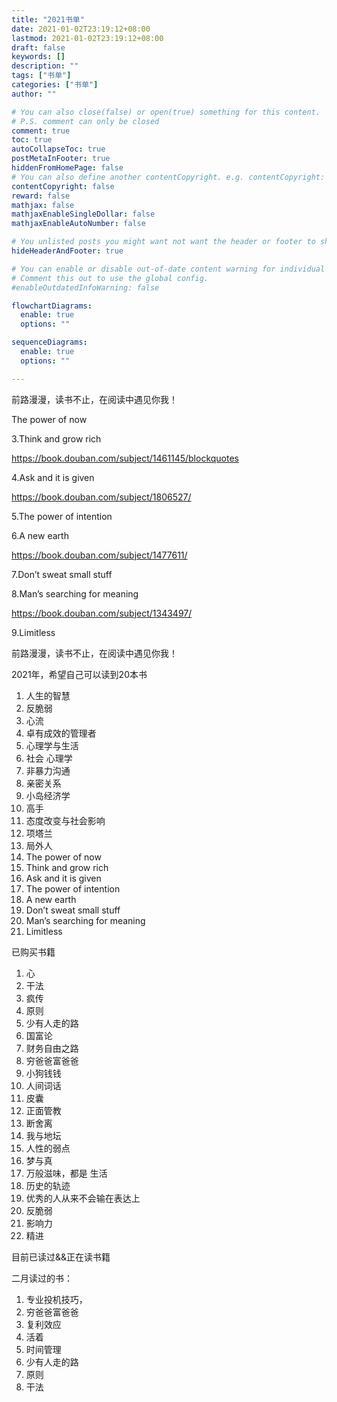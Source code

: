 ```yaml
---
title: "2021书单"
date: 2021-01-02T23:19:12+08:00
lastmod: 2021-01-02T23:19:12+08:00
draft: false
keywords: []
description: ""
tags: ["书单"]
categories: ["书单"]
author: ""

# You can also close(false) or open(true) something for this content.
# P.S. comment can only be closed
comment: true
toc: true
autoCollapseToc: true
postMetaInFooter: true
hiddenFromHomePage: false
# You can also define another contentCopyright. e.g. contentCopyright: "This is another copyright."
contentCopyright: false
reward: false
mathjax: false
mathjaxEnableSingleDollar: false
mathjaxEnableAutoNumber: false

# You unlisted posts you might want not want the header or footer to show
hideHeaderAndFooter: true

# You can enable or disable out-of-date content warning for individual post.
# Comment this out to use the global config.
#enableOutdatedInfoWarning: false

flowchartDiagrams:
  enable: true
  options: ""

sequenceDiagrams: 
  enable: true
  options: ""

---
```


前路漫漫，读书不止，在阅读中遇见你我！

<!--more-->

The power of now 



3.Think and grow rich



https://book.douban.com/subject/1461145/blockquotes

4.Ask and it is given

https://book.douban.com/subject/1806527/

5.The power of intention



6.A new earth

https://book.douban.com/subject/1477611/

7.Don’t sweat small stuff



8.Man’s searching for meaning

https://book.douban.com/subject/1343497/

9.Limitless

前路漫漫，读书不止，在阅读中遇见你我！

2021年，希望自己可以读到20本书

1. 人生的智慧
2. 反脆弱
3. 心流
4. 卓有成效的管理者
5. 心理学与生活
6. 社会 心理学
7. 非暴力沟通
8. 亲密关系
9. 小岛经济学
10. 高手
11. 态度改变与社会影响
12. 项塔兰
13. 局外人
14. The power of now 
15. Think and grow rich
16. Ask and it is given
17. The power of intention
18. A new earth
19. Don’t sweat small stuff
20. Man’s searching for meaning
21. Limitless



已购买书籍

1. 心
2. 干法
3. 疯传
4. 原则
5. 少有人走的路
6. 国富论
7. 财务自由之路
8. 穷爸爸富爸爸
9. 小狗钱钱
10. 人间词话
11. 皮囊
12. 正面管教
13. 断舍离
14. 我与地坛
15. 人性的弱点
16. 梦与真
17. 万般滋味，都是 生活
18. 历史的轨迹
19. 优秀的人从来不会输在表达上
20. 反脆弱
21. 影响力
22. 精进

目前已读过&&正在读书籍

二月读过的书：

1. 专业投机技巧，
2. 穷爸爸富爸爸
3. 复利效应
4. 活着
5. 时间管理
6. 少有人走的路
7. 原则
8. 干法

